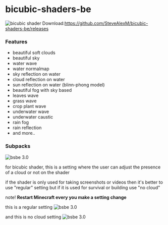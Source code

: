 # bicubic-shaders-be
![bicubic shader](https://github.com/Mcbamboo/bicubic-shaders-be/blob/bc12a105fcdf167e8b56220abfe1cb9c04f6a1f2/ss/20210506_041441.jpg)
Download:https://github.com/SteveAlexM/bicubic-shaders-be/releases

### Features
* beautiful soft clouds
* beautiful sky
* water wave
* water normalmap
* sky reflection on water
* cloud reflection on water
* sun reflection on water (blinn-phong model)
* beautiful fog with sky based
* leaves wave
* grass wave
* crop plant wave
* underwater wave
* underwater caustic
* rain fog
* rain reflection
* and more..

### Subpacks
![bsbe 3.0](https://github.com/Mcbamboo/bicubic-shaders-be/blob/f369f94982ad7ef465a6cb3bca21244fd182a3fa/ss/20210506_022836.jpg)

for bicubic shader, this is a setting where the user can adjust the presence of a cloud or not on the shader

if the shader is only used for taking screenshots or videos then it's better to use "regular" setting but if it is used for survival or building use "no cloud"

note! **Restart Minecraft every you make a setting change**

this is a regular setting
![bsbe 3.0](https://github.com/Mcbamboo/bicubic-shaders-be/blob/f369f94982ad7ef465a6cb3bca21244fd182a3fa/ss/20210506_023016.jpg)

and this is no cloud setting
![bsbe 3.0](https://github.com/Mcbamboo/bicubic-shaders-be/blob/f369f94982ad7ef465a6cb3bca21244fd182a3fa/ss/20210506_022947.jpg)
